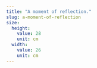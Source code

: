 ```yaml
---
title: "A moment of reflection."
slug: a-moment-of-reflection
size:
  height:
    value: 28
    unit: cm
  width:
    value: 26
    unit: cm
---
```

